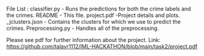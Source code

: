 File List :
classifier.py - Runs the predictions for both the crime labels and the crimes.
README - This file.
project.pdf -Project details and plots.
_jclusters.json - Contains the clusters for which we use to predict the crimes.
Preprocessing.py - Handles all of the preprocessing.

Please see pdf for further information about the project.
Link: https://github.com/talavr1112/IML-HACKATHON/blob/main/task2/project.pdf


